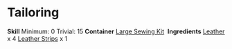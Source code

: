 <!-- TITLE: Dirty Leather Backpack -->
<!-- SUBTITLE: Made of dirty leather -->

# Tailoring
**Skill**
Minimum: 0
Trivial: 15
​
**Container**
[Large Sewing Kit](large-sewing-kit)
​
**Ingredients**
[Leather](leather) x 4
[Leather Strips](leather-strips) x 1